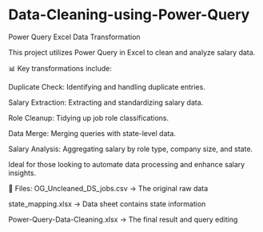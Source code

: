 # Data-Cleaning-using-Power-Query
Power Query Excel Data Transformation

This project utilizes Power Query in Excel to clean and analyze salary data.


📊 Key transformations include:

Duplicate Check: Identifying and handling duplicate entries.

Salary Extraction: Extracting and standardizing salary data.

Role Cleanup: Tidying up job role classifications.

Data Merge: Merging queries with state-level data.

Salary Analysis: Aggregating salary by role type, company size, and state.


Ideal for those looking to automate data processing and enhance salary insights.

📂 Files:
OG_Uncleaned_DS_jobs.csv → The original raw data

state_mapping.xlsx → Data sheet contains state information

Power-Query-Data-Cleaning.xlsx → The final result and query editing
